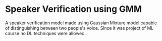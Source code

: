 # Speaker Verification using GMM
A speaker verification model made using Gaussian Mixture model capable of distinguishing between two people's voice. SInce it was project of ML course no DL techniques were allowed.
